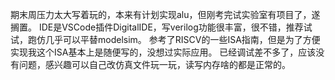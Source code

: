 期末周压力太大写着玩的，本来有计划实现alu，但刚考完试实验室有项目了，遂搁置。
IDE是VSCode插件DigitalIDE，写verilog功能很丰富，很不错，推荐试试，跑仿几乎可以平替modelsim。
参考了RISCV的一些ISA指南，但是为了方便实现我这个ISA基本上是随便写的，没想过实际应用。
已经调试差不多了，应该没有问题，感兴趣可以自己改仿真文件玩一玩，读写内存啥的都是正常的。
